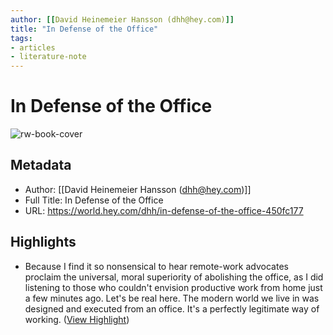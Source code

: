 ```yaml
---
author: [[David Heinemeier Hansson (dhh@hey.com)]]
title: "In Defense of the Office"
tags: 
- articles
- literature-note
---
```

# In Defense of the Office

![rw-book-cover](https://world.hey.com/dhh/avatar-20210222112907000000-293866624)

## Metadata
- Author: [[David Heinemeier Hansson (dhh@hey.com)]]
- Full Title: In Defense of the Office
- URL: https://world.hey.com/dhh/in-defense-of-the-office-450fc177

## Highlights
- Because I find it so nonsensical to hear remote-work advocates proclaim the universal, moral superiority of abolishing the office, as I did listening to those who couldn't envision productive work from home just a few minutes ago. Let's be real here. The modern world we live in was designed and executed from an office. It's a perfectly legitimate way of working. ([View Highlight](https://read.readwise.io/read/01gzyfeaas5xnzy450qy0nttrj))
